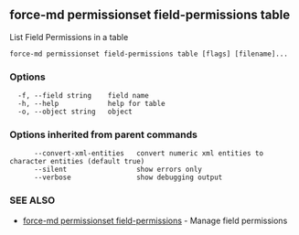 ## force-md permissionset field-permissions table

List Field Permissions in a table

```
force-md permissionset field-permissions table [flags] [filename]...
```

### Options

```
  -f, --field string    field name
  -h, --help            help for table
  -o, --object string   object
```

### Options inherited from parent commands

```
      --convert-xml-entities   convert numeric xml entities to character entities (default true)
      --silent                 show errors only
      --verbose                show debugging output
```

### SEE ALSO

* [force-md permissionset field-permissions](force-md_permissionset_field-permissions.md)	 - Manage field permissions

